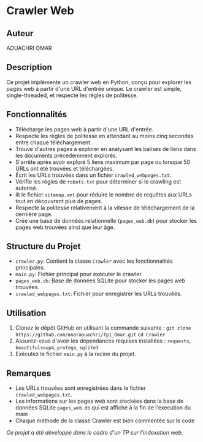 # Crawler Web

## Auteur
AOUACHRI OMAR

## Description
Ce projet implémente un crawler web en Python, conçu pour explorer les pages web à partir d'une URL d'entrée unique. Le crawler est simple, single-threaded, et respecte les règles de politesse.

## Fonctionnalités
- Télécharge les pages web à partir d'une URL d'entrée.
- Respecte les règles de politesse en attendant au moins cinq secondes entre chaque téléchargement.
- Trouve d'autres pages à explorer en analysant les balises de liens dans les documents précédemment explorés.
- S'arrête après avoir exploré 5 liens maximum par page ou lorsque 50 URLs ont été trouvées et téléchargées.
- Écrit les URLs trouvées dans un fichier `crawled_webpages.txt`.
- Vérifie les règles de `robots.txt` pour déterminer si le crawling est autorisé.
- lit le fichier `sitemap.xml` pour réduire le nombre de requêtes aux URLs tout en découvrant plus de pages.
- Respecte la politesse relativement à la vitesse de téléchargement de la dernière page.
- Crée une base de données relationnelle (`pages_web.db`) pour stocker les pages web trouvées ainsi que leur âge.

## Structure du Projet
- `crawler.py`: Contient la classe `Crawler` avec les fonctionnalités principales.
- `main.py`: Fichier principal pour exécuter le crawler.
- `pages_web.db`: Base de données SQLite pour stocker les pages web trouvées.
- `crawled_webpages.txt`: Fichier pour enregistrer les URLs trouvées.

## Utilisation


1. Clonez le dépôt GitHub en utilisant la commande suivante :
   `git clone https://github.com/omaraouachri/Tp1_Omar.git`
   `cd Crawler` 
2. Assurez-vous d'avoir les dépendances requises installées : `requests`, `beautifulsoup4`, `protego`, `sqlite3`
3. Exécutez le fichier `main.py` à la racine du projet.



## Remarques
- Les URLs trouvées sont enregistrées dans le fichier `crawled_webpages.txt`.
- Les informations sur les pages web sont stockées dans la base de données SQLite `pages_web.db` qui est affiché à la fin de l'execution du main
- Chaque méthode de la classe Crawler est bien commentée sur le code


*Ce projet a été développé dans le cadre d'un TP sur l'indexation web.*
